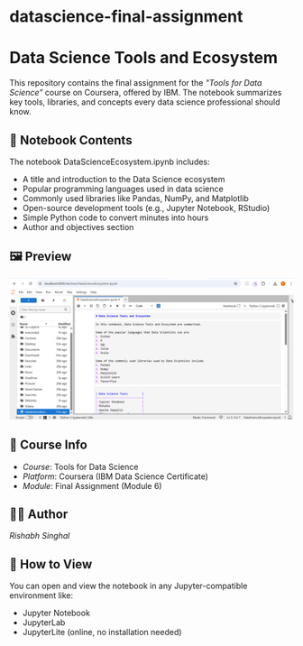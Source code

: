 # datascience-final-assignment

# Data Science Tools and Ecosystem

This repository contains the final assignment for the *"Tools for Data Science"* course on Coursera, offered by IBM. The notebook summarizes key tools, libraries, and concepts every data science professional should know.

## 📘 Notebook Contents

The notebook DataScienceEcosystem.ipynb includes:

- A title and introduction to the Data Science ecosystem
- Popular programming languages used in data science
- Commonly used libraries like Pandas, NumPy, and Matplotlib
- Open-source development tools (e.g., Jupyter Notebook, RStudio)
- Simple Python code to convert minutes into hours
- Author and objectives section

## 🖼 Preview

![Notebook Preview](1-notebook.png)

## 🔗 Course Info

- *Course*: Tools for Data Science  
- *Platform*: Coursera (IBM Data Science Certificate)
- *Module*: Final Assignment (Module 6)

## 🧑‍💻 Author

*Rishabh Singhal*

## 🔗 How to View

You can open and view the notebook in any Jupyter-compatible environment like:
- Jupyter Notebook
- JupyterLab
- JupyterLite (online, no installation needed)

